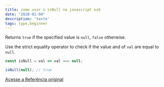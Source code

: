 ```yaml
---
title: como usar o isNull no javascript es6
date: "2020-01-04"
description: 'teste'
tags: type,beginner
---
```


Returns `true` if the specified value is `null`, `false` otherwise.

Use the strict equality operator to check if the value and of `val` are equal to `null`.

```js
const isNull = val => val === null;
```

```js
isNull(null); // true
```


[Acesse a Referência original](http://github.com/30-seconds/)

